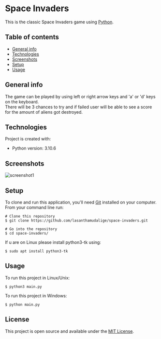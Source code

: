 # Space Invaders

This is the classic Space Invaders game using [Python](https://www.python.org/).

## Table of contents
* [General info](#general-info)
* [Technologies](#technologies)
* [Screenshots](#screenshots)
* [Setup](#setup)
* [Usage](#usage)

## General info

The game can be played by using left or right arrow keys and 'a' or 'd'  keys on the keyboard.\
There will be 3 chances to try and if failed user will be able to see a score for the amount of aliens got destroyed.

## Technologies
Project is created with:
* Python version: 3.10.6

## Screenshots
![screenshot1](https://user-images.githubusercontent.com/91461938/210026552-d12e58e9-adaf-4ee8-a56e-499286b20664.png)


	
## Setup

To clone and run this application, you'll need [Git](https://git-scm.com) installed on your computer.\
From your command line run:

```
# Clone this repository
$ git clone https://github.com/lasanthamudalige/space-invaders.git

# Go into the repository
$ cd space-invaders/
```

If u are on Linux please install python3-tk using:

```
$ sudo apt install python3-tk
```

## Usage

To run this project in Linux/Unix:

```
$ python3 main.py
```

To run this project in Windows:

```
$ python main.py
```

## License 
This project is open source and available under the [MIT License](https://github.com/lasanthamudalige/space-invaders/blob/main/LICENSE).
